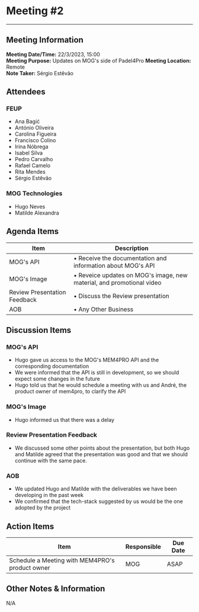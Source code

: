 # Meeting #2
--------------------

## Meeting Information
**Meeting Date/Time:** 22/3/2023, 15:00  
**Meeting Purpose:** Updates on MOG's side of Padel4Pro
**Meeting Location:** Remote  
**Note Taker:** Sérgio Estêvão

## Attendees

### FEUP
- Ana Bagić
- António Oliveira
- Carolina Figueira
- Francisco Colino
- Irina Nóbrega
- Isabel Silva
- Pedro Carvalho
- Rafael Camelo
- Rita Mendes
- Sérgio Estêvão

### MOG Technologies

- Hugo Neves
- Matilde Alexandra

## Agenda Items

Item | Description
---- | ----
MOG's API | • Receive the documentation and information about MOG's API
MOG's Image | • Reveice updates on MOG's image, new material, and promotional video
Review Presentation Feedback | • Discuss the Review presentation
AOB  | • Any Other Business



## Discussion Items

### MOG's API
- Hugo gave us access to the MOG's MEM4PRO API and the corresponding documentation
- We were informed that the API is still in development, so we should expect some changes in the future
- Hugo told us that he would schedule a meeting with us and André, the product owner of mem4pro, to clarify the API

### MOG's Image
- Hugo informed us that there was a delay 


### Review Presentation Feedback
- We discussed some other points about the presentation, but both Hugo and Matilde agreed that the presentation was good and that we should continue with the same pace.

### AOB
- We updated Hugo and Matilde with the deliverables we have been developing in the past week
- We confirmed that the tech-stack suggested by us would be the one adopted by the project



## Action Items
| Item | Responsible | Due Date |
| ---- | ---- | ---- |
| Schedule a Meeting with MEM4PRO's product owner  | MOG | ASAP |

## Other Notes & Information
N/A
